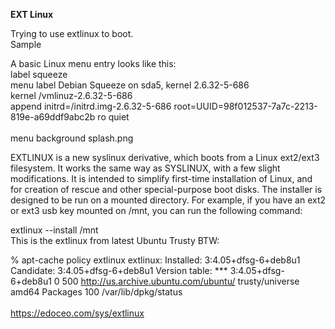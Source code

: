 **EXT Linux**
<br>

Trying to use extlinux to boot.<br>
Sample<br>

A basic Linux menu entry looks like this:<br>
label squeeze<br>
menu label Debian Squeeze on sda5, kernel 2.6.32-5-686<br>
kernel /vmlinuz-2.6.32-5-686<br>
append initrd=/initrd.img-2.6.32-5-686 root=UUID=98f012537-7a7c-2213-819e-a69ddf9abc2b ro quiet<br>
<br>
menu background splash.png
<br>

EXTLINUX is a new syslinux derivative, which boots from a Linux ext2/ext3 filesystem. It works the same way as SYSLINUX, with a few slight modifications. It is intended to simplify first-time installation of Linux, and for creation of rescue and other special-purpose boot disks.
The installer is designed to be run on a mounted directory. For example, if you have an ext2 or ext3 usb key mounted on /mnt, you can run the following command:

extlinux --install /mnt
<br>
This is the extlinux from latest Ubuntu Trusty BTW:

% apt-cache policy extlinux
extlinux:
Installed: 3:4.05+dfsg-6+deb8u1
Candidate: 3:4.05+dfsg-6+deb8u1
Version table:
*** 3:4.05+dfsg-6+deb8u1 0
500 http://us.archive.ubuntu.com/ubuntu/ trusty/universe amd64 Packages
100 /var/lib/dpkg/status
<br>
<br>
https://edoceo.com/sys/extlinux
